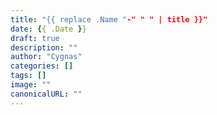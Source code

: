 ```yaml
---
title: "{{ replace .Name "-" " " | title }}"
date: {{ .Date }}
draft: true
description: ""
author: "Cygnas"
categories: []
tags: []
image: ""
canonicalURL: ""
---
```


<!-- intro/standfirst -->

<!-- more -->

<!-- body starts here -->


